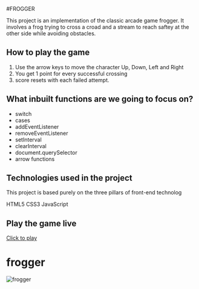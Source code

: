 #FROGGER

This project is an implementation of the classic arcade game frogger. It involves a frog trying to cross a croad and a stream to reach saftey at the other side while avoiding obstacles.

## How to play the game
1. Use the arrow keys to move the character Up, Down, Left and Right
2. You get 1 point for every successful crossing
3. score resets with each failed attempt.


##  What inbuilt functions are we going to focus on?

* switch
* cases
* addEventListener
* removeEventListener
* setInterval
* clearInterval
* document.querySelector
* arrow functions

## Technologies used in the project
This project is based purely on the three pillars of front-end technolog

HTML5
CSS3
JavaScript

## Play the game live
[Click to play](https://coldflows.github.io/frogger/)
# frogger

![frogger](https://github.com/coldflows/frogger/assets/17550445/12c76aba-9d67-4496-9551-629d4eaf5ca3)

